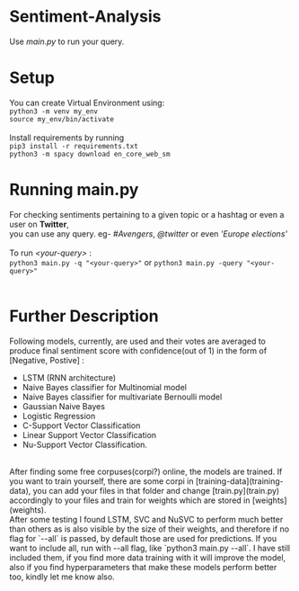 # Sentiment-Analysis
Use *main.py* to run your query.
# Setup
You can create Virtual Environment using: <br>
`python3 -m venv my_env` <br>
`source my_env/bin/activate`
<br><br>
Install requirements by running
<br>
`pip3 install -r requirements.txt`
<br>
`python3 -m spacy download en_core_web_sm`
<br>
# Running main.py
For checking sentiments pertaining to a given topic or a hashtag or even a user on **Twitter**, <br>
 you can use any query. eg- *#Avengers*, *@twitter* or even *'Europe elections'*
<br><br>	To run *\<your-query\>* :<br>
`python3 main.py -q "<your-query>"` or
`python3 main.py -query "<your-query>"`
<br><br>
# Further Description
Following models, currently, are used and their votes are averaged to produce final sentiment score with confidence(out of 1) in the form of [Negative, Postive] :
- LSTM (RNN architecture)
- Naive Bayes classifier for Multinomial model
- Naive Bayes classifier for multivariate Bernoulli model
- Gaussian Naive Bayes
- Logistic Regression
- C-Support Vector Classification
- Linear Support Vector Classification
- Nu-Support Vector Classification.
<br>
After finding some free corpuses(corpi?) online, the models are trained. If you want to train yourself, there are some corpi in [training-data](training-data), you can add your files in that folder and change [train.py](train.py) accordingly to your files and train for weights which are stored in [weights](weights).
<br>
After some testing I found LSTM, SVC and NuSVC to perform much better than others as is also visible by the size of their weights, and therefore if no flag for `--all` is passed, by default those are used for predictions. If you want to include all, run with --all flag, like `python3 main.py --all`. I have still included them, if you find more data training with it will improve the model, also if you find hyperparameters that make these models perform better too, kindly let me know also.
